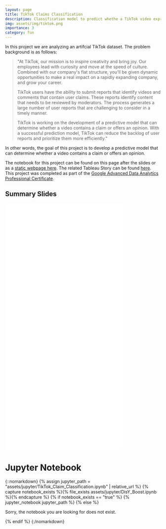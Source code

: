 ```yaml
---
layout: page
title: TikTok Claims Classification
description: Classification model to predict whethe a TikTok video expresses a claim or an opinion (ML/AI, Classification, Python, XGBoost, Random forest)
img: assets/img/tiktok.png
importance: 3
category: fun
---
```


In this project we are analyzing an artifcial TikTok dataset. The problem background is as follows:

<blockquote>"At TikTok, our mission is to inspire creativity and bring joy. Our employees lead with curiosity and move at the speed of culture. Combined with our company's flat structure, you'll be given dynamic opportunities to make a real impact on a rapidly expanding company, and grow your career.

TikTok users have the ability to submit reports that identify videos and comments that contain user claims. These reports identify content that needs to be reviewed by moderators. The process generates a large number of user reports that are challenging to consider in a timely manner. 

TikTok is working on the development of a predictive model that can determine whether a video contains a claim or offers an opinion. With a successful prediction model, TikTok can reduce the backlog of user reports and prioritize them more efficiently."</blockquote>

In other words, the goal of this project is to develop a predictive model that can determine whether a video contains a claim or offers an opinion. 

 The notebook for this project can be found on this page after the slides or as a <a href="TikTok_Claim_Classification.html">static webpage here</a>. The related Tableau Story can be found <a href="https://public.tableau.com/app/profile/alex.mcdaniel/viz/TikTokClaimsClassificationbasicEDA/Story1">here</a>. This project was completed as part of the <a href="https://www.coursera.org/professional-certificates/google-advanced-data-analytics">Google Advanced Data Analytics Professional Certificate</a>.




<h2>Summary Slides</h2>

<article class="post-content CV clearfix">
        <embed src="TikTokClaimsClassificationResults.pdf" width="75%" height="800" type="application/pdf" />

</article>



<h1>
    Jupyter Notebook
</h1>

{::nomarkdown}
{% assign jupyter_path = "assets/jupyter/TikTok_Claim_Classification.ipynb" | relative_url %}
{% capture notebook_exists %}{% file_exists assets/jupyter/DisY_Boost.ipynb %}{% endcapture %}
{% if notebook_exists == "true" %}
    {% jupyter_notebook jupyter_path %}
{% else %}
    <p>Sorry, the notebook you are looking for does not exist.</p>
{% endif %}
{:/nomarkdown}
